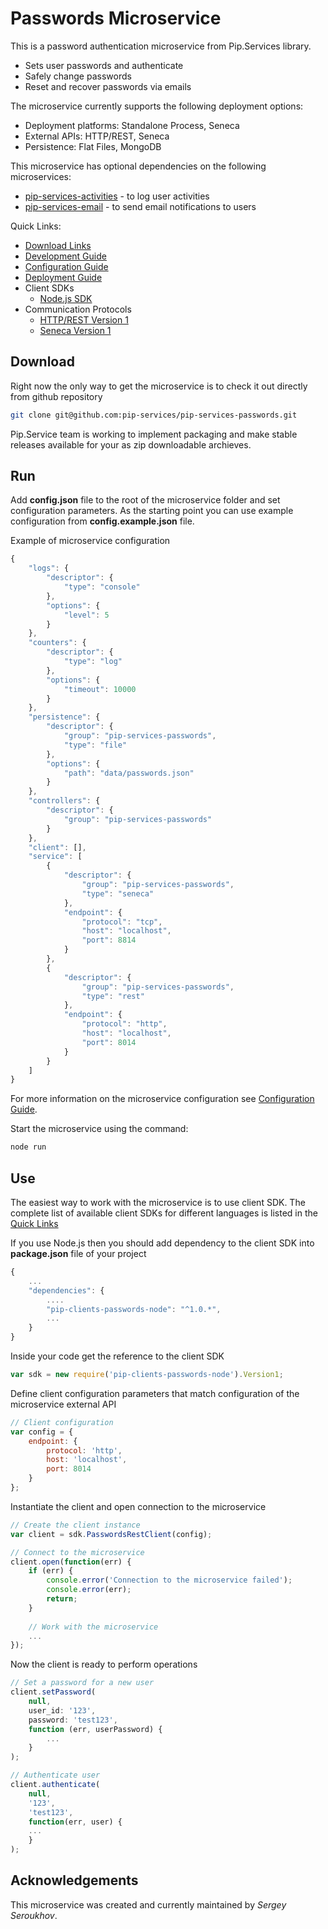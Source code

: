 # Passwords Microservice

This is a password authentication microservice from Pip.Services library. 
* Sets user passwords and authenticate
* Safely change passwords
* Reset and recover passwords via emails

The microservice currently supports the following deployment options:
* Deployment platforms: Standalone Process, Seneca
* External APIs: HTTP/REST, Seneca
* Persistence: Flat Files, MongoDB

This microservice has optional dependencies on the following microservices:
- [pip-services-activities](https://github.com/pip-services/pip-services-activities) - to log user activities
- [pip-services-email](https://github.com/pip-services/pip-services-email) - to send email notifications to users

<a name="links"></a> Quick Links:

* [Download Links](doc/Downloads.md)
* [Development Guide](doc/Development.md)
* [Configuration Guide](doc/Configuration.md)
* [Deployment Guide](doc/Deployment.md)
* Client SDKs
  - [Node.js SDK](https://github.com/pip-services/pip-clients-passwords-node)
* Communication Protocols
  - [HTTP/REST Version 1](doc/RestProtocolV1.md)
  - [Seneca Version 1](doc/SenecaProtocolV1.md)

## Download

Right now the only way to get the microservice is to check it out directly from github repository
```bash
git clone git@github.com:pip-services/pip-services-passwords.git
```

Pip.Service team is working to implement packaging and make stable releases available for your 
as zip downloadable archieves.

## Run

Add **config.json** file to the root of the microservice folder and set configuration parameters.
As the starting point you can use example configuration from **config.example.json** file. 

Example of microservice configuration
```javascript
{    
    "logs": {
        "descriptor": { 
            "type": "console"
        },
        "options": { 
            "level": 5
        }
    },    
    "counters": {
        "descriptor": { 
            "type": "log"
        },
        "options": { 
            "timeout": 10000
        }
    },
    "persistence": {
        "descriptor": {
            "group": "pip-services-passwords",
            "type": "file"
        },
        "options": {
            "path": "data/passwords.json"
        }
    },    
    "controllers": {
        "descriptor": {
            "group": "pip-services-passwords"
        }
    },    
    "client": [],    
    "service": [
        {
            "descriptor": {
                "group": "pip-services-passwords",
                "type": "seneca"
            },
            "endpoint": {
                "protocol": "tcp",
                "host": "localhost",
                "port": 8814
            }
        },
        {
            "descriptor": {
                "group": "pip-services-passwords",
                "type": "rest"
            },
            "endpoint": {
                "protocol": "http",
                "host": "localhost",
                "port": 8014
            }
        }
    ]   
}
```
 
For more information on the microservice configuration see [Configuration Guide](Configuration.md).

Start the microservice using the command:
```bash
node run
```

## Use

The easiest way to work with the microservice is to use client SDK. 
The complete list of available client SDKs for different languages is listed in the [Quick Links](#links)

If you use Node.js then you should add dependency to the client SDK into **package.json** file of your project
```javascript
{
    ...
    "dependencies": {
        ....
        "pip-clients-passwords-node": "^1.0.*",
        ...
    }
}
```

Inside your code get the reference to the client SDK
```javascript
var sdk = new require('pip-clients-passwords-node').Version1;
```

Define client configuration parameters that match configuration of the microservice external API
```javascript
// Client configuration
var config = {
    endpoint: {
        protocol: 'http',
        host: 'localhost', 
        port: 8014
    }
};
```

Instantiate the client and open connection to the microservice
```javascript
// Create the client instance
var client = sdk.PasswordsRestClient(config);

// Connect to the microservice
client.open(function(err) {
    if (err) {
        console.error('Connection to the microservice failed');
        console.error(err);
        return;
    }
    
    // Work with the microservice
    ...
});
```

Now the client is ready to perform operations
```javascript
// Set a password for a new user
client.setPassword(
    null,
    user_id: '123',
    password: 'test123',
    function (err, userPassword) {
        ...
    }
);
```

```javascript
// Authenticate user
client.authenticate(
    null,
    '123',
    'test123',
    function(err, user) {
    ...    
    }
);
```    

## Acknowledgements

This microservice was created and currently maintained by *Sergey Seroukhov*.
